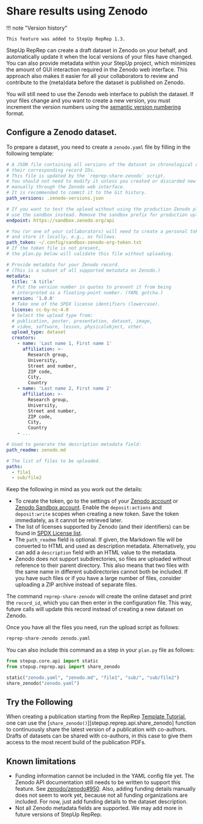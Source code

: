 # Share results using Zenodo

!!! note "Version history"

    This feature was added to StepUp RepRep 1.3.

StepUp RepRep can create a draft dataset in Zenodo on your behalf,
and automatically update it when the local versions of your files have changed.
You can also provide metadata within your StepUp project,
which minimizes the amount of GUI interaction required in the Zenodo web interface.
This approach also makes it easier for all your collaborators
to review and contribute to the (meta)data before the dataset is published on Zenodo.

You will still need to use the Zenodo web interface to publish the dataset.
If your files change and you want to create a new version,
you must increment the version numbers
using the [semantic version numbering](https://semver.org/) format.


## Configure a Zenodo dataset.

To prepare a dataset, you need to create a `zenodo.yaml` file
by filling in the following template:

```yaml
# A JSON file containing all versions of the dataset in chronological order and
# their corresponding record IDs.
# This file is updated by the `reprep-share-zenodo` script.
# You should not need to modify it unless you created or discarded new records
# manually through the Zenodo web interface.
# It is recommended to commit it to the Git history.
path_versions: .zenodo-versions.json

# If you want to test the upload without using the production Zenodo platform,
# use the sandbox instead. Remove the sandbox prefix for production uploads.
endpoint: https://sandbox.zenodo.org/api

# You (or one of your collaborators) will need to create a personal token
# and store it locally, e.g., as follows.
path_token: ~/.config/sandbox-zenodo-org-token.txt
# If the token file is not present,
# the plan.py below will validate this file without uploading.

# Provide metadata for your Zenodo record.
# (This is a subset of all supported metadata on Zenodo.)
metadata:
  title: 'A title'
  # Put the version number in quotes to prevent it from being
  # interpreted as a floating-point number. (YAML gotcha.)
  version: '1.0.0'
  # Take one of the SPDX license identifiers (lowercase).
  license: cc-by-nc-4.0
  # Select the upload type from:
  # publication, poster, presentation, dataset, image,
  # video, software, lesson, physicalobject, other.
  upload_type: dataset
  creators:
    - name: 'Last name 1, First name 1'
      affiliation: >-
        Research group,
        University,
        Street and number,
        ZIP code,
        City,
        Country
    - name: 'Last name 2, First name 2'
      affiliation: >-
        Research group,
        University,
        Street and number,
        ZIP code,
        City,
        Country
    - ...

# Used to generate the description metadata field:
path_readme: zenodo.md

# The list of files to be uploaded.
paths:
  - file1
  - sub/file2
```


Keep the following in mind as you work out the details:

- To create the token, go to the settings of your
  [Zenodo account](https://zenodo.org/account/settings/applications/tokens/new/) or
  [Zenodo Sandbox account](https://sandbox.zenodo.org/account/settings/applications/tokens/new/).
  Enable the `deposit:actions` and `deposit:write` scopes when creating a new token.
  Save the token immediately, as it cannot be retrieved later.
- The list of licenses supported by Zenodo (and their identifiers)
  can be found in [SPDX License list](https://spdx.org/licenses/).
- The `path_readme` field is optional.
  If given, the Markdown file will be converted to HTML and used as description metadata.
  Alternatively, you can add a `description` field with an HTML value to the metadata.
- Zenodo does not support subdirectories,
  so files are uploaded without reference to their parent directory.
  This also means that two files with the same name in different subdirectories
  cannot both be included.
  If you have such files or if you have a large number of files, consider uploading a ZIP archive instead of separate files.

The command `reprep-share-zenodo` will create the online dataset and print the `record_id`,
which you can then enter in the configuration file.
This way, future calls will update this record instead of creating a new dataset on Zenodo.


Once you have all the files you need, run the upload script as follows:

```bash
reprep-share-zenodo zenodo.yaml
```

You can also include this command as a step in your `plan.py` file as follows:

```python
from stepup.core.api import static
from stepup.reprep.api import share_zenodo

static("zenodo.yaml", "zenodo.md", "file1", "sub/", "sub/file2")
share_zenodo("zenodo.yaml")
```


## Try the Following

When creating a publication starting from the RepRep [Template Tutorial](../from_template/introduction.md),
one can use the [`share_zenodo()`][stepup.reprep.api.share_zenodo] function to
continuously share the latest version of a publication with co-authors.
Drafts of datasets can be shared with co-authors,
in this case to give them access to the most recent build of the publication PDFs.


## Known limitations

- Funding information cannot be included in the YAML config file yet.
  The Zenodo API documentation still needs to be written to support this feature.
  See [zenodo/zenodo#950](https://github.com/zenodo/zenodo/issues/950).
  Also, adding funding details manually does not seem to work yet,
  because not all funding organizations are included.
  For now, just add funding details to the dataset description.
- Not all Zenodo metadata fields are supported.
  We may add more in future versions of StepUp RepRep.
